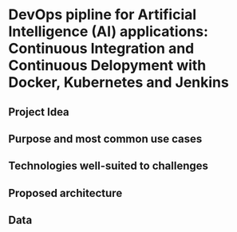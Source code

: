 # DevOps pipline for Artificial Intelligence (AI) applications: Continuous Integration and Continuous Delopyment with Docker, Kubernetes and Jenkins

## Project Idea 


## Purpose and most common use cases

## Technologies well-suited to challenges

## Proposed architecture

## Data
